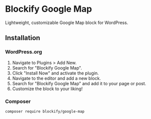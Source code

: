 # Blockify Google Map

Lightweight, customizable Google Map block for WordPress.

## Installation

### WordPress.org

1. Navigate to Plugins > Add New.
2. Search for "Blockify Google Map".
3. Click "Install Now" and activate the plugin.
4. Navigate to the editor and add a new block.
5. Search for "Blockify Google Map" and add it to your page or post.
6. Customize the block to your liking!

### Composer

```bash
composer require blockify/google-map
```
